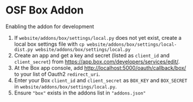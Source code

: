 # OSF Box Addon

Enabling the addon for development

1. If `website/addons/box/settings/local.py` does not yet exist, create a local box settings file with `cp website/addons/box/settings/local-dist.py website/addons/box/settings/local.py`
2. Create an app and get a key and secret  (listed as `client_id` and `client_secret`) from <https://app.box.com/developers/services/edit/>.
3. At the Box app console, add <http://localhost:5000/oauth/callback/box/> to your list of Oauth2 `redirect_uri`.
4. Enter your Box `client_id` and `client_secret` as `BOX_KEY` and `BOX_SECRET` in `website/addons/box/settings/local.py`.
5. Ensure `"box"` exists in the addons list in `"addons.json"`

